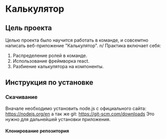 # Калькулятор

## Цель проекта

Целью проекта было научится работать в команде, и совсемтно написать веб-приложение "Калькулятор".
n/ Практика включает себя:

 1) Распределение ролей в команде.
 2) Использование фреймворка react.
 3) Разбиение калькулятора на компоненты.


## Инструкция по установке

### Скачивание

Вначале необходимо установить node.js с официального сайта: https://nodejs.org/en
а так же git: https://git-scm.com/downloads
Это нужно для дальнейшей установки приложения.

#### Клонирование репозитория




